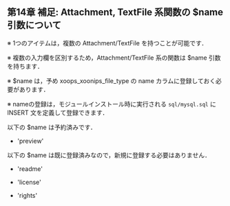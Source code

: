  <body>

 <div id="page">

 <div xmlns="http://www.w3.org/1999/xhtml" class="navheader">

 </div>

 <div xmlns="http://www.w3.org/1999/xhtml" class="chapter" lang="ja" id="auxil" xml:lang="ja">

 <div xmlns="" class="titlepage">

 <div>

 <div>

 <h2 xmlns="http://www.w3.org/1999/xhtml" class="title"><a id="auxil"></a>第14章 補足: Attachment, TextFile 系関数の $name 引数について</h2>

 </div>

 </div>

 </div>

 <p>※ 1つのアイテムは，複数の Attachment/TextFile を持つことが可能です．</p>

 <p>※ 複数の入力欄を区別するため，Attachment/TextFile 系の関数は $name 引数を持ちます．</p>

 <p>※ $name は，予め xoops_xoonips_file_type の name カラムに登録しておく必要があります．</p>

 <p>※ nameの登録は，モジュールインストール時に実行される <code class="filename">sql/mysql.sql</code> に INSERT 文を定義して登録できます．</p>

 <p>以下の $name は予約済みです．</p>

 <div class="itemizedlist">

 <ul type="disc">

 <li>

 <p>'preview'</p>

 </li>

 </ul>

 </div>

 <p>以下の $name は既に登録済みなので，新規に登録する必要はありません．</p>

 <div class="itemizedlist">

 <ul type="disc">

 <li>

 <p>'readme'</p>

 </li>

 <li>

 <p>'license'</p>

 </li>

 <li>

 <p>'rights'</p>

 </li>

 </ul>

 </div>

 </div>

 <div xmlns="http://www.w3.org/1999/xhtml" class="navfooter">



 </div>

 </div>

 </body>


